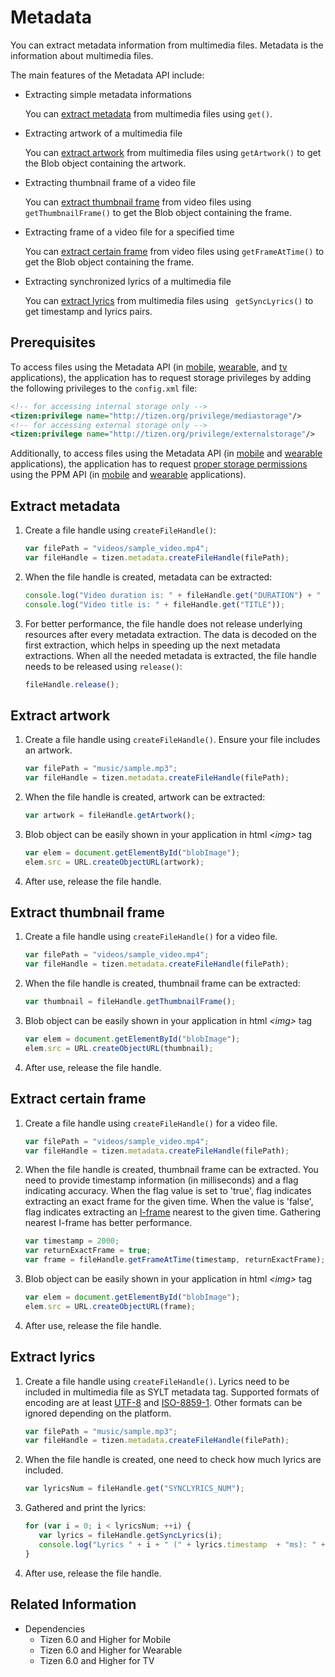 # Metadata

You can extract metadata information from multimedia files. Metadata is the information about multimedia files.

The main features of the Metadata API include:

- Extracting simple metadata informations

  You can [extract metadata](#extract-metadata) from multimedia files using `get()`.

- Extracting artwork of a multimedia file

  You can [extract artwork](#extract-artwork) from multimedia files using `getArtwork()` to get the Blob object containing the artwork.

- Extracting thumbnail frame of a video file

  You can [extract thumbnail frame](#extract-thumbnail-frame) from video files using `getThumbnailFrame()` to get the Blob object containing the frame.

- Extracting frame of a video file for a specified time

  You can [extract certain frame](#extract-certain-frame) from video files using `getFrameAtTime()` to get the Blob object containing the frame.

- Extracting synchronized lyrics of a multimedia file

  You can [extract lyrics](#extract-lyrics) from multimedia files using ` getSyncLyrics()` to get timestamp and lyrics pairs.

## Prerequisites

To access files using the Metadata API (in [mobile](../../api/latest/device_api/mobile/tizen/metadata.html), [wearable](../../api/latest/device_api/wearable/tizen/metadata.html), and [tv](../../api/latest/device_api/tv/tizen/metadata.html) applications), the application has to request storage privileges by adding the following privileges to the `config.xml` file:


```xml
<!-- for accessing internal storage only -->
<tizen:privilege name="http://tizen.org/privilege/mediastorage"/>
<!-- for accessing external storage only -->
<tizen:privilege name="http://tizen.org/privilege/externalstorage"/>
```


Additionally, to access files using the Metadata API (in [mobile](../../api/latest/device_api/mobile/tizen/metadata.html) and [wearable](../../api/latest/device_api/wearable/tizen/metadata.html) applications), the application has to request [proper storage permissions](../security/privacy-related-permissions.md) using the PPM API (in [mobile](../../api/latest/device_api/mobile/tizen/ppm.html) and [wearable](../../api/latest/device_api/wearable/tizen/ppm.html) applications).


## Extract metadata

1. Create a file handle using `createFileHandle()`:

   ```javascript
   var filePath = "videos/sample_video.mp4";
   var fileHandle = tizen.metadata.createFileHandle(filePath);
   ```

2. When the file handle is created, metadata can be extracted:

   ```javascript
   console.log("Video duration is: " + fileHandle.get("DURATION") + " milliseconds");
   console.log("Video title is: " + fileHandle.get("TITLE"));
   ```

3. For better performance, the file handle does not release underlying resources after every metadata extraction. The data is decoded on the first extraction, which helps in speeding up the next metadata extractions.
When all the needed metadata is extracted, the file handle needs to be released using `release()`:

   ```javascript
   fileHandle.release();
   ```

## Extract artwork

1. Create a file handle using `createFileHandle()`. Ensure your file includes an artwork.

   ```javascript
   var filePath = "music/sample.mp3";
   var fileHandle = tizen.metadata.createFileHandle(filePath);
   ```

2. When the file handle is created, artwork can be extracted:

   ```javascript
   var artwork = fileHandle.getArtwork();
   ```

3. Blob object can be easily shown in your application in html *&lt;img&gt;* tag

   ```javascript
   var elem = document.getElementById("blobImage");
   elem.src = URL.createObjectURL(artwork);
   ```

4. After use, release the file handle.

## Extract thumbnail frame

1. Create a file handle using `createFileHandle()` for a video file.

   ```javascript
   var filePath = "videos/sample_video.mp4";
   var fileHandle = tizen.metadata.createFileHandle(filePath);
   ```

2. When the file handle is created, thumbnail frame can be extracted:

   ```javascript
   var thumbnail = fileHandle.getThumbnailFrame();
   ```

3. Blob object can be easily shown in your application in html *&lt;img&gt;* tag

   ```javascript
   var elem = document.getElementById("blobImage");
   elem.src = URL.createObjectURL(thumbnail);
   ```

4. After use, release the file handle.

## Extract certain frame

1. Create a file handle using `createFileHandle()` for a video file.

   ```javascript
   var filePath = "videos/sample_video.mp4";
   var fileHandle = tizen.metadata.createFileHandle(filePath);
   ```

2. When the file handle is created, thumbnail frame can be extracted. You need to provide timestamp information (in milliseconds) and a flag indicating accuracy. When the flag value is set to 'true', flag indicates extracting an exact frame for the given time. When the value is 'false', flag indicates extracting an <a href="https://en.wikipedia.org/wiki/Video_compression_picture_types">I-frame</a> nearest to the given time. Gathering nearest I-frame has better performance.

   ```javascript
   var timestamp = 2000;
   var returnExactFrame = true;
   var frame = fileHandle.getFrameAtTime(timestamp, returnExactFrame);
   ```

3. Blob object can be easily shown in your application in html *&lt;img&gt;* tag

   ```javascript
   var elem = document.getElementById("blobImage");
   elem.src = URL.createObjectURL(frame);
   ```

4. After use, release the file handle.

## Extract lyrics

1. Create a file handle using `createFileHandle()`. Lyrics need to be included in multimedia file as SYLT metadata tag. Supported formats of encoding are at least <a href="http://www.ietf.org/rfc/rfc2279.txt">UTF-8</a> and <a href="http://en.wikipedia.org/wiki/ISO/IEC_8859-1">ISO-8859-1</a>. Other formats can be ignored depending on the platform.

   ```javascript
   var filePath = "music/sample.mp3";
   var fileHandle = tizen.metadata.createFileHandle(filePath);
   ```

2. When the file handle is created, one need to check how much lyrics are included.

   ```javascript
   var lyricsNum = fileHandle.get("SYNCLYRICS_NUM");
   ```

3. Gathered and print the lyrics:

   ```javascript
   for (var i = 0; i < lyricsNum; ++i) {
      var lyrics = fileHandle.getSyncLyrics(i);
      console.log("Lyrics " + i + " (" + lyrics.timestamp  + "ms): " + lyrics.lyrics);
   }
   ```

4. After use, release the file handle.

## Related Information
- Dependencies
  - Tizen 6.0 and Higher for Mobile
  - Tizen 6.0 and Higher for Wearable
  - Tizen 6.0 and Higher for TV
